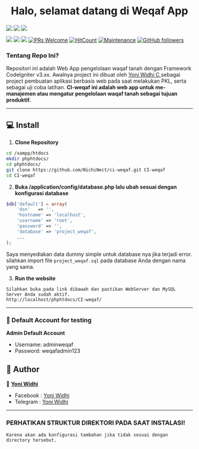<h1 align="center">Halo, selamat datang di Weqaf App</h1>

<img align="center" src="http://ForTheBadge.com/images/badges/built-with-love.svg"> <img align="center" src="http://ForTheBadge.com/images/badges/makes-people-smile.svg"> <img align="center" src="http://ForTheBadge.com/images/badges/built-by-developers.svg">

[![](https://img.shields.io/github/issues/NichiNect/ci-weqaf?style=flat-square)](https://img.shields.io/github/issues/NichiNect/ci-weqaf?style=flat-square) [![](https://img.shields.io/github/stars/NichiNect/ci-weqaf?style=flat-square)](https://img.shields.io/github/stars/NichiNect/ci-weqaf?style=flat-square) ![](https://img.shields.io/github/forks/NichiNect/ci-weqaf?style=flat-square) [![PRs Welcome](https://img.shields.io/badge/PRs-welcome-brightgreen.svg?style=flat-square)](http://makeapullrequest.com) [![HitCount](http://hits.dwyl.com/NichiNect/https://github.com/NichiNect/ci-weqaf.svg)](http://hits.dwyl.com/NichiNect/https://github.com/NichiNect/ci-weqaf) [![Maintenance](https://img.shields.io/badge/Maintained%3F-yes-green.svg?style=flat-square)](https://GitHub.com/Naereen/StrapDown.js/graphs/commit-activity) [![GitHub followers](https://img.shields.io/github/followers/NichiNect.svg?style=flat-square&label=Follow&maxAge=2592000)](https://github.com/NichiNect?tab=followers)

### Tentang Repo Ini?

Repositori ini adalah Web App pengelolaan waqaf tanah dengan Framework CodeIgniter v3.xx. Awalnya project ini dibuat oleh <a href="https://github.com/NichiNect"> Yoni Widhi C </a> sebagai project pembuatan aplikasi berbasis web pada saat melakukan PKL, serta sebagai uji coba latihan. **CI-weqaf ini adalah web app untuk me-manajemen atau mengatur pengelolaan waqaf tanah sebagai tujuan produktif.**

---

## 💻 Install

1. **Clone Repository**

```bash
cd /xampp/htdocs
mkdir phphtdocs/
cd phphtdocs/
git clone https://github.com/NichiNect/ci-weqaf.git CI-weqaf
cd CI-weqaf
```

2. **Buka /application/config/database.php lalu ubah sesuai dengan konfigurasi database**

```php
$db['default'] = array(
	'dsn'	=> '',
	'hostname' => 'localhost',
	'username' => 'root',
	'password' => '',
	'database' => 'project_weqaf',
    ...
);
```

Saya menyediakan data dummy simple untuk database nya jika terjadi error. silahkan import file `project_weqaf.sql` pada database Anda dengan nama yang sama.

3. **Run the website**

```
Silahkan buka pada link dibawah dan pastikan WebServer dan MySQL Server Anda sudah aktif.
http://localhost/phphtdocs/CI-weqaf/
```

---

### 👤 Default Account for testing

**Admin Default Account**

- Username: adminweqaf
- Password: weqafadmin123

## 🧑 Author

👤 <a href="https://www.facebook.com/yoniwidhi"> **Yoni Widhi**</a>

- Facebook : <a href="https://www.facebook.com/yoniwidhi"> Yoni Widhi</a>
- Telegram : <a href="https://t.me/yoniwidhi"> Yoni Widhi</a>

---

### PERHATIKAN STRUKTUR DIREKTORI PADA SAAT INSTALASI!

```
Karena akan ada konfigurasi tambahan jika tidak sesuai dengan directory tersebut.
```
